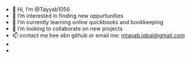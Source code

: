 - 👋 Hi, I’m @Tayyab1056
- 👀 I’m interested in finding new oppurtunities
- 🌱 I’m currently learning online quickbooks and bookkeeping 
- 💞️ I’m looking to collaborate on new projects
- 📫 contact me hee obn github or email me: mtayab.iqbal@gmail.com
- 
- 


